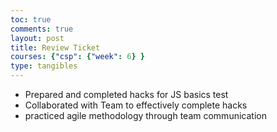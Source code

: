 ```yaml
---
toc: true
comments: true
layout: post
title: Review Ticket
courses: {"csp": {"week": 6} }
type: tangibles
---
```


- Prepared and completed hacks for JS basics test
- Collaborated with Team to effectively complete hacks
- practiced agile methodology through team communication
